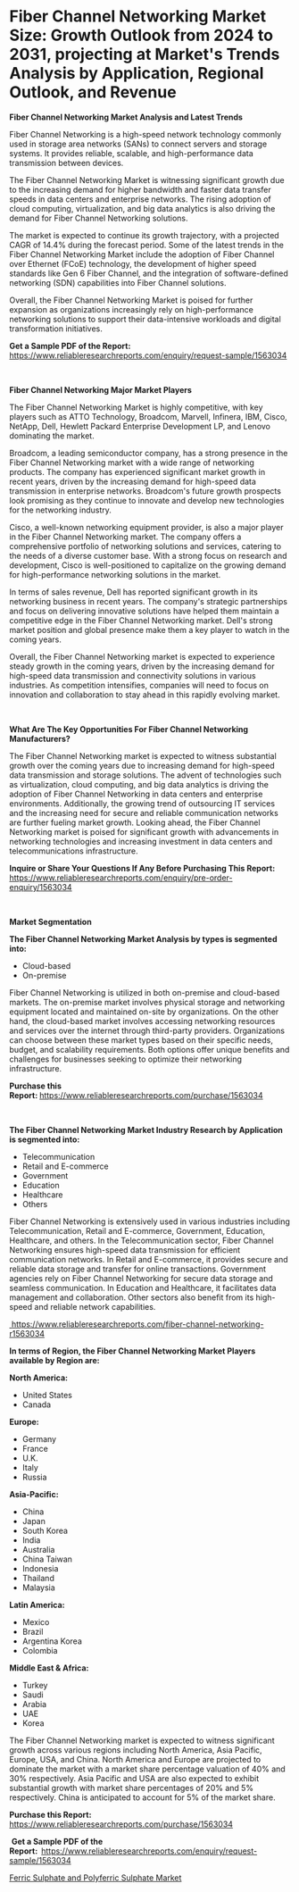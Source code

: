 <p><h1>Fiber Channel Networking Market Size: Growth Outlook from 2024 to 2031, projecting at Market's Trends Analysis by Application, Regional Outlook, and Revenue</h1></p><p><strong>Fiber Channel Networking Market Analysis and Latest Trends</strong></p>
<p><p>Fiber Channel Networking is a high-speed network technology commonly used in storage area networks (SANs) to connect servers and storage systems. It provides reliable, scalable, and high-performance data transmission between devices.</p><p>The Fiber Channel Networking Market is witnessing significant growth due to the increasing demand for higher bandwidth and faster data transfer speeds in data centers and enterprise networks. The rising adoption of cloud computing, virtualization, and big data analytics is also driving the demand for Fiber Channel Networking solutions.</p><p>The market is expected to continue its growth trajectory, with a projected CAGR of 14.4% during the forecast period. Some of the latest trends in the Fiber Channel Networking Market include the adoption of Fiber Channel over Ethernet (FCoE) technology, the development of higher speed standards like Gen 6 Fiber Channel, and the integration of software-defined networking (SDN) capabilities into Fiber Channel solutions.</p><p>Overall, the Fiber Channel Networking Market is poised for further expansion as organizations increasingly rely on high-performance networking solutions to support their data-intensive workloads and digital transformation initiatives.</p></p>
<p><strong>Get a Sample PDF of the Report:&nbsp;</strong> <a href="https://www.reliableresearchreports.com/enquiry/request-sample/1563034">https://www.reliableresearchreports.com/enquiry/request-sample/1563034</a></p>
<p>&nbsp;</p>
<p><strong>Fiber Channel Networking Major Market Players</strong></p>
<p><p>The Fiber Channel Networking Market is highly competitive, with key players such as ATTO Technology, Broadcom, Marvell, Infinera, IBM, Cisco, NetApp, Dell, Hewlett Packard Enterprise Development LP, and Lenovo dominating the market. </p><p>Broadcom, a leading semiconductor company, has a strong presence in the Fiber Channel Networking market with a wide range of networking products. The company has experienced significant market growth in recent years, driven by the increasing demand for high-speed data transmission in enterprise networks. Broadcom's future growth prospects look promising as they continue to innovate and develop new technologies for the networking industry.</p><p>Cisco, a well-known networking equipment provider, is also a major player in the Fiber Channel Networking market. The company offers a comprehensive portfolio of networking solutions and services, catering to the needs of a diverse customer base. With a strong focus on research and development, Cisco is well-positioned to capitalize on the growing demand for high-performance networking solutions in the market.</p><p>In terms of sales revenue, Dell has reported significant growth in its networking business in recent years. The company's strategic partnerships and focus on delivering innovative solutions have helped them maintain a competitive edge in the Fiber Channel Networking market. Dell's strong market position and global presence make them a key player to watch in the coming years.</p><p>Overall, the Fiber Channel Networking market is expected to experience steady growth in the coming years, driven by the increasing demand for high-speed data transmission and connectivity solutions in various industries. As competition intensifies, companies will need to focus on innovation and collaboration to stay ahead in this rapidly evolving market.</p></p>
<p>&nbsp;</p>
<p><strong>What Are The Key Opportunities For Fiber Channel Networking Manufacturers?</strong></p>
<p><p>The Fiber Channel Networking market is expected to witness substantial growth over the coming years due to increasing demand for high-speed data transmission and storage solutions. The advent of technologies such as virtualization, cloud computing, and big data analytics is driving the adoption of Fiber Channel Networking in data centers and enterprise environments. Additionally, the growing trend of outsourcing IT services and the increasing need for secure and reliable communication networks are further fueling market growth. Looking ahead, the Fiber Channel Networking market is poised for significant growth with advancements in networking technologies and increasing investment in data centers and telecommunications infrastructure.</p></p>
<p><strong>Inquire or Share Your Questions If Any Before Purchasing This Report:</strong> <a href="https://www.reliableresearchreports.com/enquiry/pre-order-enquiry/1563034">https://www.reliableresearchreports.com/enquiry/pre-order-enquiry/1563034</a></p>
<p>&nbsp;</p>
<p><strong>Market Segmentation</strong></p>
<p><strong>The Fiber Channel Networking Market Analysis by types is segmented into:</strong></p>
<p><ul><li>Cloud-based</li><li>On-premise</li></ul></p>
<p><p>Fiber Channel Networking is utilized in both on-premise and cloud-based markets. The on-premise market involves physical storage and networking equipment located and maintained on-site by organizations. On the other hand, the cloud-based market involves accessing networking resources and services over the internet through third-party providers. Organizations can choose between these market types based on their specific needs, budget, and scalability requirements. Both options offer unique benefits and challenges for businesses seeking to optimize their networking infrastructure.</p></p>
<p><strong>Purchase this Report:&nbsp;</strong><a href="https://www.reliableresearchreports.com/purchase/1563034">https://www.reliableresearchreports.com/purchase/1563034</a></p>
<p>&nbsp;</p>
<p><strong>The Fiber Channel Networking Market Industry Research by Application is segmented into:</strong></p>
<p><ul><li>Telecommunication</li><li>Retail and E-commerce</li><li>Government</li><li>Education</li><li>Healthcare</li><li>Others</li></ul></p>
<p><p>Fiber Channel Networking is extensively used in various industries including Telecommunication, Retail and E-commerce, Government, Education, Healthcare, and others. In the Telecommunication sector, Fiber Channel Networking ensures high-speed data transmission for efficient communication networks. In Retail and E-commerce, it provides secure and reliable data storage and transfer for online transactions. Government agencies rely on Fiber Channel Networking for secure data storage and seamless communication. In Education and Healthcare, it facilitates data management and collaboration. Other sectors also benefit from its high-speed and reliable network capabilities.</p></p>
<p><a href="https://www.reliableresearchreports.com/fiber-channel-networking-r1563034">&nbsp;https://www.reliableresearchreports.com/fiber-channel-networking-r1563034</a></p>
<p><strong>In terms of Region, the Fiber Channel Networking Market Players available by Region are:</strong></p>
<p>
    <p> <strong> North America: </strong>
        <ul>
            <li>United States</li>
            <li>Canada</li>
        </ul>
        </p> 
    <p> <strong> Europe: </strong>
        <ul>
            <li>Germany</li>
            <li>France</li>
            <li>U.K.</li>
            <li>Italy</li>
            <li>Russia</li>
        </ul>
        </p> 
    <p> <strong> Asia-Pacific: </strong>
        <ul>
            <li>China</li>
            <li>Japan</li>
            <li>South Korea</li>
            <li>India</li>
            <li>Australia</li>
            <li>China Taiwan</li>
            <li>Indonesia</li>
            <li>Thailand</li>
            <li>Malaysia</li>
        </ul>
        </p> 
    <p> <strong> Latin America: </strong>
        <ul>
            <li>Mexico</li>
            <li>Brazil</li>
            <li>Argentina Korea</li>
            <li>Colombia</li>
        </ul>
        </p> 
    <p> <strong> Middle East & Africa: </strong>
        <ul>
            <li>Turkey</li>
            <li>Saudi</li>
            <li>Arabia</li>
            <li>UAE</li>
            <li>Korea</li>
        </ul>
    </p>
    </p>
<p><p>The Fiber Channel Networking market is expected to witness significant growth across various regions including North America, Asia Pacific, Europe, USA, and China. North America and Europe are projected to dominate the market with a market share percentage valuation of 40% and 30% respectively. Asia Pacific and USA are also expected to exhibit substantial growth with market share percentages of 20% and 5% respectively. China is anticipated to account for 5% of the market share.</p></p>
<p><strong>Purchase this Report: </strong><a href="https://www.reliableresearchreports.com/purchase/1563034">https://www.reliableresearchreports.com/purchase/1563034</a></p>
<p>&nbsp;<strong>Get a Sample PDF of the Report:&nbsp;&nbsp;</strong><a href="https://www.reliableresearchreports.com/enquiry/request-sample/1563034">https://www.reliableresearchreports.com/enquiry/request-sample/1563034</a></p>
<p><strong></strong></p>
<p><p><a href="https://cautious-neon-760.notion.site/Global-Ferric-Sulphate-and-Polyferric-Sulphate-Market-by-Types-Applications-and-Major-Players-wit-0678c7c09d424b9fb19cd57b1a457e87">Ferric Sulphate and Polyferric Sulphate Market</a></p></p>